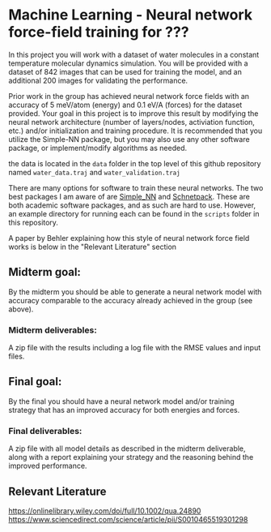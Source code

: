 # Machine Learning - Neural network force-field training for ???

In this project you will work with a dataset of water molecules in a constant temperature molecular dynamics simulation. You will be provided with a dataset of 842 images that can be used for training the model, and an additional 200 images for validating the performance.

Prior work in the group has achieved neural network force fields with an accuracy of 5 meV/atom (energy) and 0.1 eV/A (forces) for the dataset provided. Your goal in this project is to improve this result by modifying the neural network architecture (number of layers/nodes, activiation function, etc.) and/or initialization and training procedure. It is recommended that you utilize the Simple-NN package, but you may also use any other software package, or implement/modify algorithms as needed.

the data is located in the `data` folder in the top level of this github repository named `water_data.traj` and `water_validation.traj`

There are many options for software to train these neural networks. The two best packages I am aware
of are [Simple\_NN](https://github.com/medford-group/SIMPLE-NN.git) and [Schnetpack](https://github.com/atomistic-machine-learning/schnetpack). These are both academic software packages, and as such are
 hard to use. However, an example directory for running each can be found in the `scripts` folder in
this repository.

A paper by Behler explaining how this style of neural network force field works is below in the "Relevant Literature" section


## Midterm goal:

By the midterm you should be able to generate a neural network model with accuracy comparable to the accuracy already achieved in the group (see above).

### Midterm deliverables:

A zip file with the results including a log file with the RMSE values and input files.

## Final goal:

By the final you should have a neural network model and/or training strategy that has an improved accuracy for both energies and forces.

### Final deliverables:

A zip file with all model details as described in the midterm deliverable, along with a report explaining your strategy and the reasoning behind the improved performance.

## Relevant Literature
https://onlinelibrary.wiley.com/doi/full/10.1002/qua.24890 https://www.sciencedirect.com/science/article/pii/S0010465519301298
